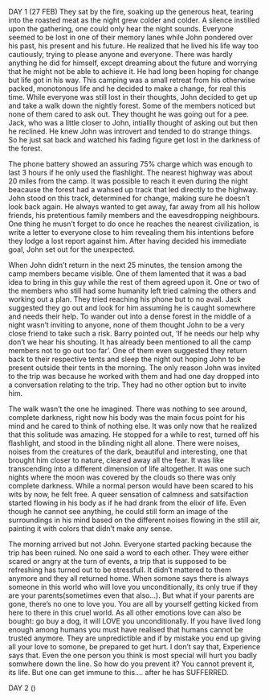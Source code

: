DAY 1 (27 FEB)
They sat by the fire, soaking up the generous heat, tearing into the roasted meat as the night grew colder and colder. A silence instilled upon the gathering, one could only hear the night sounds. Everyone seemed to be lost in one of their memory lanes while John pondered over his past, his present and his future. He realized that he lived his life way too cautiously, trying to please anyone and everyone. There was hardly anything he did for himself, except dreaming about the future and worrying that he might not be able to achieve it. He had long been hoping for change but life got in his way. This camping was a small retreat from his otherwise packed, monotonous life and he decided to make a change, for real this time. While everyone was still lost in their thoughts, John decided to get up and take a walk down the nightly forest. Some of the members noticed but none of them cared to ask out. They thought he was going out for a pee. Jack, who was a little closer to John, intiallly thought of asking out but then he reclined. He knew John was introvert and tended to do strange things. So he just sat back and watched his fading figure get lost in the darkness of the forest.

The phone battery showed an assuring 75% charge which was enough to last 3 hours if he only used the flashlight. The nearest highway was about 20 miles from the camp. It was possible to reach it even during the night beacause the forest had a wahsed up track that led directly to the highway. John stood on this track, determined for change, making sure he doesn’t look back again. He always wanted to get away, far away from all his hollow friends, his pretentious family members and the eavesdropping neighbours. One thing he musn’t forget to do once he reaches the nearest civilization, is write a letter to everyone close to him revealing them his intentions before they lodge a lost report against him. After having decided his immediate goal, John set out for the unexpected. 

When John didn’t return in the next 25 minutes, the tension among the camp members became visible. One of them lamented that it was a bad idea to bring in this guy while the rest of them agreed upon it. One or two of the members who still had some humanity left tried calming the others and working out a plan. They tried reaching his phone but to no avail. Jack suggested they go out and look for him assuming he is caught somewhere and needs their help. To wander out into a dense forest in the middle of a night wasn’t inviting to anyone, none of them thought John to be a very close friend to take such a risk. Barry pointed out, ‘If he needs our help why don’t we hear his shouting. It has already been mentioned to all the camp members not to go out too far’. One of them even suggested they return back to their respective tents and sleep the night out hoping John to be present outside their tents in the morning.
The only reason John was invited to the trip was because he worked with them and had one day dropped into a conversation relating to the trip. They had no other option but to invite him.

The walk wasn’t the one he imagined. There was nothing to see around, complete darkness, right now his body was the main focus point for his mind and he cared to think of nothing else. It was only now that he realized that this solitude was amazing. He stopped for a while to rest, turned off his flashlight, and stood in the blinding night all alone. There were noises, noises from the creatures of the dark, beautiful and interesting, one that brought him closer to nature, cleared away all the fear. It was like transcending into a different dimension of life altogether. It was one such nights where the moon was covered by the clouds so there was only complete darkness. While a normal person would have been scared to his wits by now, he felt free. A queer sensation of calmness and satsifaction started flowing in his body as if he had drank from the elixir of life. Even though he cannot see anything, he could still form an image of the surroundings in his mind based on the different noises flowing in the still air, painting it with colors that didn’t make any sense.

The morning arrived but not John. Everyone started packing because the trip has been ruined. No one said a word to each other. They were either scared or angry at the turn of events, a trip that is supposed to be refreshing has turned out to be stressfull. It didn’t mattered to them anymore and they all returned home.
When somone says there is always someone in this world who will love you unconditionally, its only true if they are your parents(sometimes even that also...). But what if your parents are gone, there’s no one to love you. You are all by yourself getting kicked from here to there in this cruel world. As all other emotions love can also be bought: go buy a dog, it will LOVE you unconditionally. If you have lived long enough among humans you must have realised that humans cannot be trusted anymore. They are unpredictible and if by mistake you end up giving all your love to somone, be prepared to get hurt. I don’t say that, Experience says that. Even the one person you think is most special will hurt you badly somwhere down the line. So how do you prevent it? You cannot prevent it, its life. But one can get immune to this.... after he has SUFFERRED.  

DAY 2 ()